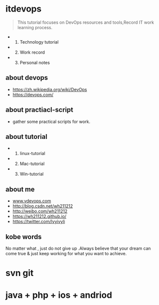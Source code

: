 # itdevops
> This tutorial focuses on DevOps resources and tools,Record IT work learning process.

- 1. Technology tutorial
- 2. Work record
- 3. Personal notes


## about devops

- https://zh.wikipedia.org/wiki/DevOps
- https://devops.com/

## about practiacl-script

- gather some practical scripts for work.


## about tutorial

- 1. linux-tutorial
- 2. Mac-tutorial
- 3. Win-tutorial



## about me

- www.vdevops.com
- http://blog.csdn.net/wh211212
- http://weibo.com/wh211212
- https://wh211212.github.io/
- https://twitter.com/Ivyivyli


## kobe words
No matter what , just do not give up .Always believe that your dream can come true & just keep working for what you want to achieve.

# svn git

# java + php + ios + andriod
